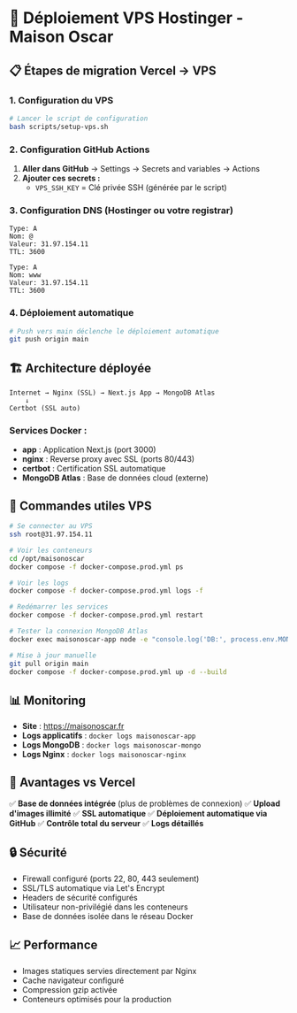 # 🚀 Déploiement VPS Hostinger - Maison Oscar

## 📋 Étapes de migration Vercel → VPS

### 1. Configuration du VPS
```bash
# Lancer le script de configuration
bash scripts/setup-vps.sh
```

### 2. Configuration GitHub Actions
1. **Aller dans GitHub** → Settings → Secrets and variables → Actions
2. **Ajouter ces secrets :**
   - `VPS_SSH_KEY` = Clé privée SSH (générée par le script)

### 3. Configuration DNS (Hostinger ou votre registrar)
```
Type: A
Nom: @
Valeur: 31.97.154.11
TTL: 3600

Type: A
Nom: www
Valeur: 31.97.154.11
TTL: 3600
```

### 4. Déploiement automatique
```bash
# Push vers main déclenche le déploiement automatique
git push origin main
```

## 🏗️ Architecture déployée

```
Internet → Nginx (SSL) → Next.js App → MongoDB Atlas
    ↓
Certbot (SSL auto)
```

### Services Docker :
- **app** : Application Next.js (port 3000)
- **nginx** : Reverse proxy avec SSL (ports 80/443)
- **certbot** : Certification SSL automatique
- **MongoDB Atlas** : Base de données cloud (externe)

## 🔧 Commandes utiles VPS

```bash
# Se connecter au VPS
ssh root@31.97.154.11

# Voir les conteneurs
cd /opt/maisonoscar
docker compose -f docker-compose.prod.yml ps

# Voir les logs
docker compose -f docker-compose.prod.yml logs -f

# Redémarrer les services
docker compose -f docker-compose.prod.yml restart

# Tester la connexion MongoDB Atlas
docker exec maisonoscar-app node -e "console.log('DB:', process.env.MONGODB_URI.slice(0,20)+'...')"

# Mise à jour manuelle
git pull origin main
docker compose -f docker-compose.prod.yml up -d --build
```

## 📊 Monitoring

- **Site** : https://maisonoscar.fr
- **Logs applicatifs** : `docker logs maisonoscar-app`
- **Logs MongoDB** : `docker logs maisonoscar-mongo`
- **Logs Nginx** : `docker logs maisonoscar-nginx`

## 🎯 Avantages vs Vercel

✅ **Base de données intégrée** (plus de problèmes de connexion)
✅ **Upload d'images illimité**
✅ **SSL automatique**
✅ **Déploiement automatique via GitHub**
✅ **Contrôle total du serveur**
✅ **Logs détaillés**

## 🔒 Sécurité

- Firewall configuré (ports 22, 80, 443 seulement)
- SSL/TLS automatique via Let's Encrypt
- Headers de sécurité configurés
- Utilisateur non-privilégié dans les conteneurs
- Base de données isolée dans le réseau Docker

## 📈 Performance

- Images statiques servies directement par Nginx
- Cache navigateur configuré
- Compression gzip activée
- Conteneurs optimisés pour la production